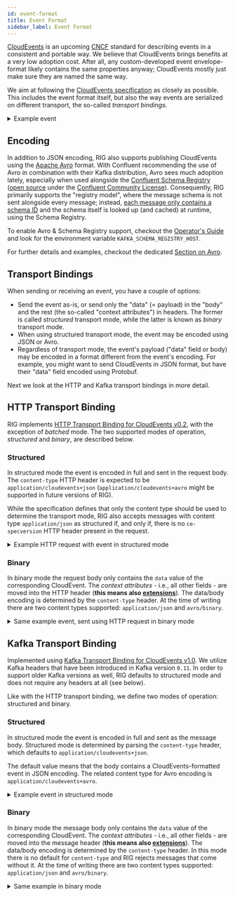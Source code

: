 ```yaml
---
id: event-format
title: Event Format
sidebar_label: Event Format
---
```


[CloudEvents] is an upcoming [CNCF] standard for describing events in a consistent and portable way. We believe that CloudEvents brings benefits at a very low adoption cost. After all, any custom-developed event envelope-format likely contains the same properties anyway; CloudEvents mostly just make sure they are named the same way.

We aim at following the [CloudEvents specification](https://github.com/cloudevents/spec) as closely as possible. This includes the event format itself, but also the way events are serialized on different transport, the so-called _transport bindings_.

<details>
<summary>Example event</summary>
<p>

```json
{
  "specversion": "0.2",
  "type": "com.github.pull.create",
  "source": "https://github.com/cloudevents/spec/pull/123",
  "id": "A234-1234-1234",
  "time": "2018-04-05T17:31:00Z",
  "comexampleextension1": "value",
  "comexampleextension2": {
    "othervalue": 5
  },
  "contenttype": "text/xml",
  "data": "<much wow=\"xml\"/>"
}
```

</p>
</details>

## Encoding

In addition to JSON encoding, RIG also supports publishing CloudEvents using the [Apache Avro] format. With Confluent recommending the use of Avro in combination with their Kafka distribution, Avro sees much adoption lately, especially when used alongside the [Confluent Schema Registry](https://docs.confluent.io/current/schema-registry/index.html) ([open source](https://github.com/confluentinc/schema-registry) under the [Confluent Community License](https://www.confluent.io/confluent-community-license)). Consequently, RIG primarily supports the "registry model", where the message schema is not sent alongside every message; instead, [each message only contains a schema ID](https://docs.confluent.io/current/schema-registry/serializer-formatter.html#wire-format) and the schema itself is looked up (and cached) at runtime, using the Schema Registry.

To enable Avro & Schema Registry support, checkout the [Operator's Guide](rig-ops-guide) and look for the environment variable `KAFKA_SCHEMA_REGISTRY_HOST`.

For further details and examples, checkout the dedicated [Section on Avro](avro).

## Transport Bindings

When sending or receiving an event, you have a couple of options:

- Send the event as-is, or send only the "data" (= payload) in the "body" and the rest (the so-called "context attributes") in headers. The former is called _structured_ transport mode, while the latter is known as _binary_ transport mode.
- When using structured transport mode, the event may be encoded using JSON or Avro.
- Regardless of transport mode, the event's payload ("data" field or body) may be encoded in a format different from the event's encoding. For example, you might want to send CloudEvents in JSON format, but have their "data" field encoded using Protobuf.

Next we look at the HTTP and Kafka transport bindings in more detail.

## HTTP Transport Binding

RIG implements [HTTP Transport Binding for CloudEvents v0.2](https://github.com/cloudevents/spec/blob/v0.2/http-transport-binding.md), with the exception of _batched_ mode. The two supported modes of operation, _structured_ and _binary_, are described below.

### Structured

In structured mode the event is encoded in full and sent in the request body. The `content-type` HTTP header is expected to be `application/cloudevents+json` (`application/cloudevents+avro` might be supported in future versions of RIG).

While the specification defines that only the content type should be used to determine the transport mode, RIG also accepts messages with content type `application/json` as structured if, and only if, there is no `ce-specversion` HTTP header present in the request.

<details>
<summary>Example HTTP request with event in structured mode</summary>
<p>

HTTP header that announces a JSON-encoded CloudEvent:

```plaintext
Content-Type: application/cloudevents+json; charset=UTF-8
```

Request body:

```json
{
  "specversion": "0.2",
  "type": "com.example.someevent",
  "source": "example",
  "id": "80dc037c-fb24-43e9-9759-94f91f310a4b1",
  "data": {
    "this is": "the payload"
  }
}
```

</p>
</details>

### Binary

In binary mode the request body only contains the `data` value of the corresponding CloudEvent. The _context attributes_ - i.e., all other fields - are moved into the HTTP header (**this means also [extensions](https://github.com/cloudevents/spec/blob/v1.0/spec.md#extension-context-attributes)**). The data/body encoding is determined by the `content-type` header. At the time of writing there are two content types supported: `application/json` and `avro/binary`.

<details>
<summary>Same example event, sent using HTTP request in binary mode</summary>
<p>

In binary mode the HTTP header contains all context attributes. It also announces the body encoding:

```plaintext
ce-specversion: 0.2
ce-type: com.example.someevent
ce-source: example
ce-id: 80dc037c-fb24-43e9-9759-94f91f310a4b1
Content-Type: application/json; charset=UTF-8
```

Request body:

```json
{
  "this is": "the payload"
}
```

</p>
</details>

## Kafka Transport Binding

Implemented using [Kafka Transport Binding for CloudEvents v1.0](https://github.com/cloudevents/spec/blob/v1.0/kafka-protocol-binding.md). We utilize Kafka headers that have been introduced in Kafka version `0.11`. In order to support older Kafka versions as well, RIG defaults to structured mode and does not require any headers at all (see below).

Like with the HTTP transport binding, we define two modes of operation: structured and binary.

### Structured

In structured mode the event is encoded in full and sent as the message body. Structured mode is determined by parsing the `content-type` header, which defaults to `application/cloudevents+json`.

The default value means that the body contains a CloudEvents-formatted event in JSON encoding. The related content type for Avro encoding is `application/cloudevents+avro`.

<details>
<summary>Example event in structured mode</summary>
<p>

Message header that announces a JSON-encoded CloudEvent:

```plaintext
Content-Type: application/cloudevents+json; charset=UTF-8
```

Message body:

```json
{
  "specversion": "0.2",
  "type": "com.example.someevent",
  "source": "example",
  "id": "80dc037c-fb24-43e9-9759-94f91f310a4b1",
  "data": {
    "this is": "the payload"
  }
}
```

</p>
</details>

### Binary

In binary mode the message body only contains the `data` value of the corresponding CloudEvent. The _context attributes_ - i.e., all other fields - are moved into the message header (**this means also [extensions](https://github.com/cloudevents/spec/blob/v1.0/spec.md#extension-context-attributes)**). The data/body encoding is determined by the `content-type` header. In this mode there is no default for `content-type` and RIG rejects messages that come without it. At the time of writing there are two content types supported: `application/json` and `avro/binary`.

<details>
<summary>Same example in binary mode</summary>
<p>

In binary mode the message header contains all context attributes. It also announces the body encoding:

```plaintext
ce_specversion: 0.2
ce_type: com.example.someevent
ce_source: example
ce_id: 80dc037c-fb24-43e9-9759-94f91f310a4b1
Content-Type: application/json; charset=UTF-8
```

Message body:

```json
{
  "this is": "the payload"
}
```

</p>
</details>

[cloudevents]: https://cloudevents.io/
[cncf]: https://www.cncf.io/
[apache avro]: https://avro.apache.org/
